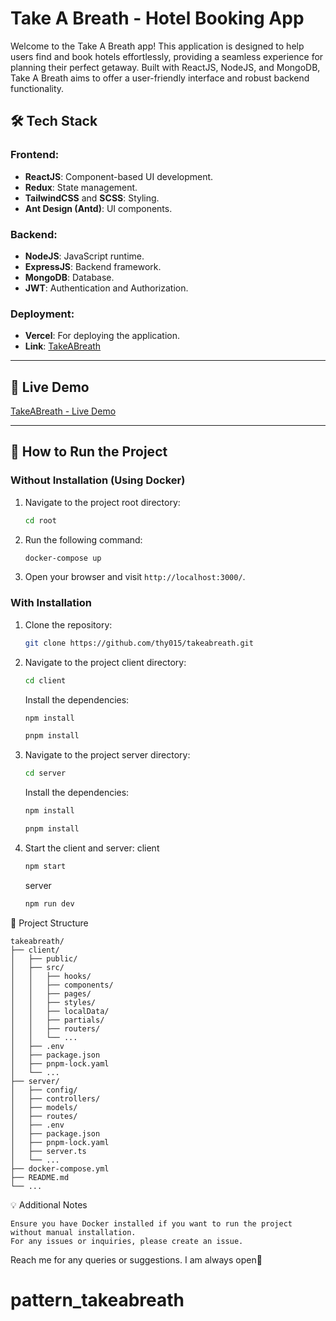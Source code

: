 # Take A Breath - Hotel Booking App

Welcome to the Take A Breath app! This application is designed to help users find and book hotels effortlessly, providing a seamless experience for planning their perfect getaway. Built with ReactJS, NodeJS, and MongoDB, Take A Breath aims to offer a user-friendly interface and robust backend functionality.

## 🛠️ Tech Stack
### Frontend:
- **ReactJS**: Component-based UI development.
- **Redux**: State management.
- **TailwindCSS** and **SCSS**: Styling.
- **Ant Design (Antd)**: UI components.

### Backend:
- **NodeJS**: JavaScript runtime.
- **ExpressJS**: Backend framework.
- **MongoDB**: Database.
- **JWT**: Authentication and Authorization.

### Deployment:
- **Vercel**: For deploying the application.
- **Link**: [TakeABreath](https://takeabreath.io.vn/)

---

## 🔗 Live Demo
[TakeABreath - Live Demo](#)

---

## 🚀 How to Run the Project

### Without Installation (Using Docker)
1. Navigate to the project root directory:
   ```bash
   cd root
    ```
2. Run the following command:
    ```bash
    docker-compose up
    ```
3. Open your browser and visit `http://localhost:3000/`.

### With Installation
1. Clone the repository:
    ```bash
    git clone https://github.com/thy015/takeabreath.git
    ```
2. Navigate to the project client directory:
    ```bash
    cd client
    ```
   Install the dependencies:
    ```bash
    npm install
    ```
    ```bash
    pnpm install
    ```
3. Navigate to the project server directory:
    ```bash
    cd server
    ```
   Install the dependencies:
    ```bash
    npm install
    ```
    ```bash
    pnpm install
    ```
4. Start the client and server:
    client
    ```bash
    npm start
    ```
    server
    ```bash
    npm run dev
    ```
📂 Project Structure
```
takeabreath/
├── client/
│   ├── public/
│   ├── src/
│   │   ├── hooks/
│   │   ├── components/
│   │   ├── pages/
│   │   ├── styles/
│   │   ├── localData/
│   │   ├── partials/
│   │   ├── routers/
│   │   └── ...
│   ├── .env
│   ├── package.json
│   ├── pnpm-lock.yaml
│   └── ...
├── server/
│   ├── config/
│   ├── controllers/
│   ├── models/
│   ├── routes/
│   ├── .env
│   ├── package.json
│   ├── pnpm-lock.yaml
│   ├── server.ts
│   └── ...
├── docker-compose.yml
├── README.md
└── ...
```

💡 Additional Notes

    Ensure you have Docker installed if you want to run the project without manual installation.
    For any issues or inquiries, please create an issue.
Reach me for any queries or suggestions. I am always open🌟
# pattern_takeabreath
